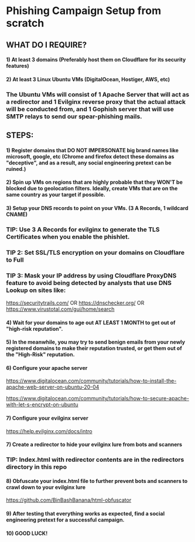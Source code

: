 # Phishing Campaign Setup from scratch

## WHAT DO I REQUIRE?

#### 1) At least 3 domains (Preferably host them on Cloudflare for its security features)

#### 2) At least 3 Linux Ubuntu VMs (DigitalOcean, Hostiger, AWS, etc)

### The Ubuntu VMs will consist of 1 Apache Server that will act as a redirector and 1 Evilginx reverse proxy that the actual attack will be conducted from, and 1 Gophish server that will use SMTP relays to send our spear-phishing mails.

## STEPS:

#### 1) Register domains that DO NOT IMPERSONATE big brand names like microsoft, google, etc (Chrome and firefox detect these domains as "deceptive", and as a result, any social engineering pretext can be ruined.)

#### 2) Spin up VMs on regions that are highly probable that they WON'T be blocked due to geolocation filters. Ideally, create VMs that are on the same country as your target if possible.

#### 3) Setup your DNS records to point on your VMs. (3 A Records, 1 wildcard CNAME)

### TIP: Use 3 A Records for evilginx to generate the TLS Certificates when you enable the phishlet.

### TIP 2: Set SSL/TLS encryption on your domains on Cloudflare to Full

### TIP 3: Mask your IP address by using Cloudflare ProxyDNS feature to avoid being detected by analysts that use DNS Lookup on sites like:

https://securitytrails.com/ OR https://dnschecker.org/ OR https://www.virustotal.com/gui/home/search

#### 4)  Wait for your domains to age out AT LEAST 1 MONTH to get out of "high-risk reputation".

#### 5) In the meanwhile, you may try to send benign emails from your newly registered domains to make their reputation trusted, or get them out of the "High-Risk" reputation. 

#### 6) Configure your apache server 

https://www.digitalocean.com/community/tutorials/how-to-install-the-apache-web-server-on-ubuntu-20-04

https://www.digitalocean.com/community/tutorials/how-to-secure-apache-with-let-s-encrypt-on-ubuntu

#### 7) Configure your evilginx server

https://help.evilginx.com/docs/intro

#### 7) Create a redirector to hide your evilginx lure from bots and scanners

### TIP: Index.html with redirector contents are in the redirectors directory in this repo

#### 8) Obfuscate your index.html file to further prevent bots and scanners to crawl down to your evilginx lure

https://github.com/BinBashBanana/html-obfuscator

#### 9) After testing that everything works as expected, find a social engineering pretext for a successful campaign.

#### 10) GOOD LUCK!
